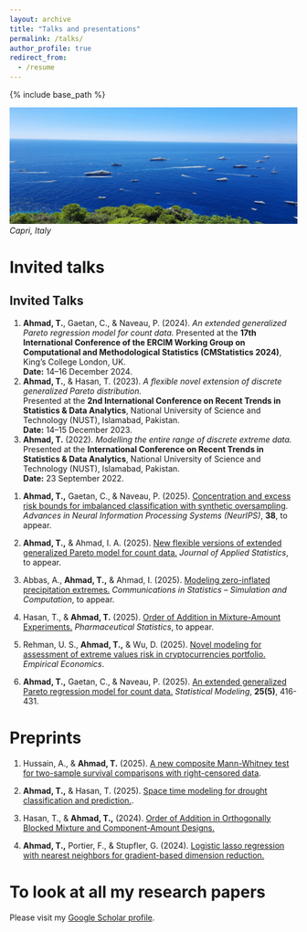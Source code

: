 ```yaml
---
layout: archive
title: "Talks and presentations"
permalink: /talks/
author_profile: true
redirect_from:
  - /resume
---
```


{% include base_path %}
<!-- Memory picture -->
![My memory at Capri](/images/capri1.jpg)
*Capri, Italy*

Invited talks
======
<h2>Invited Talks</h2>
<ol>
  <li>
    <strong>Ahmad, T.</strong>, Gaetan, C., & Naveau, P. (2024). 
    <em>An extended generalized Pareto regression model for count data.</em>
    Presented at the <strong>17th International Conference of the ERCIM Working Group on Computational and Methodological Statistics (CMStatistics 2024)</strong>, 
    King’s College London, UK.<br>
    <strong>Date:</strong> 14–16 December 2024.
  </li>

  <li>
    <strong>Ahmad, T.</strong>, & Hasan, T. (2023). 
    <em>A flexible novel extension of discrete generalized Pareto distribution.</em><br>
    Presented at the <strong>2nd International Conference on Recent Trends in Statistics &amp; Data Analytics</strong>, 
    National University of Science and Technology (NUST), Islamabad, Pakistan.<br>
    <strong>Date:</strong> 14–15 December 2023.
  </li>

  <li>
    <strong>Ahmad, T.</strong> (2022). 
    <em>Modelling the entire range of discrete extreme data.</em><br>
    Presented at the <strong>International Conference on Recent Trends in Statistics &amp; Data Analytics</strong>, 
    National University of Science and Technology (NUST), Islamabad, Pakistan.<br>
    <strong>Date:</strong> 23 September 2022.
  </li>
</ol>



1. **Ahmad, T.,** Gaetan, C., & Naveau, P. (2025).  <a href="https://doi.org/10.48550/arXiv.2510.20472" target="_blank" rel="noopener noreferrer">Concentration and excess risk bounds for imbalanced classification with synthetic oversampling</a>. <i>Advances in Neural Information Processing Systems (NeurIPS)</i>, **38**, to appear.
2. **Ahmad, T.,** & Ahmad, I. A. (2025). <a href="https://doi.org/10.48550/arXiv.2409.18719" target="_blank" rel="noopener noreferrer">New flexible versions of extended generalized Pareto model for count data.</a> <i>Journal of Applied Statistics</i>, to appear. 

3. Abbas, A., **Ahmad, T.,** & Ahmad, I. (2025). <a href="https://doi.org/10.48550/arXiv.2504.11058" target="_blank" rel="noopener noreferrer">Modeling zero-inflated precipitation extremes.</a> <i>Communications in Statistics – Simulation and Computation</i>, to appear. 

4. Hasan, T., & **Ahmad, T.** (2025). <a href="https://doi.org/10.48550/arXiv.2410.04864" target="_blank" rel="noopener noreferrer">Order of Addition in Mixture-Amount Experiments.</a> <i>Pharmaceutical Statistics</i>, to appear.
   
5. Rehman, U. S., **Ahmad, T.,** & Wu, D. (2025). <a href="https://doi.org/10.1007/s00181-025-02784-3" target="_blank" rel="noopener noreferrer">Novel modeling for assessment of extreme values risk in cryptocurrencies portfolio.</a> <i>Empirical Economics</i>.  

6. **Ahmad, T.,** Gaetan, C., & Naveau, P. (2025). <a href="https://doi.org/10.1177/1471082X241266729" target="_blank" rel="noopener noreferrer">An extended generalized Pareto regression model for count data.</a> <i>Statistical Modeling</i>, **25(5)**, 416-431. 


Preprints
======
1. Hussain, A., & **Ahmad, T.** (2025).  <a href="https://doi.org/10.48550/arXiv.2510.05353" target="_blank" rel="noopener noreferrer">A new composite Mann-Whitney test for two-sample survival comparisons with right-censored data</a>. 
2. **Ahmad, T.,** & Hasan, T. (2025). <a href="https://doi.org/10.48550/arXiv.2507.15099" target="_blank" rel="noopener noreferrer">Space time modeling for drought classification and prediction.</a>. 

3. Hasan, T., & **Ahmad, T.,** (2024). <a href="https://doi.org/10.48550/arXiv.2410.22501" target="_blank" rel="noopener noreferrer">Order of Addition in Orthogonally Blocked Mixture and Component-Amount Designs.</a>

4. **Ahmad, T.,** Portier, F., & Stupfler, G. (2024). <a href="https://doi.org/10.48550/arXiv.2407.08485" target="_blank" rel="noopener noreferrer">Logistic lasso regression with nearest neighbors for gradient-based dimension reduction.</a>  



To look at all my research papers
======
Please visit my 
<a href="https://scholar.google.com/citations?user=0Unv8IAAAAAJ&hl=en" target="_blank" rel="noopener noreferrer">Google Scholar profile</a>.


